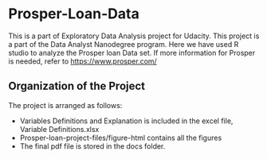 # Prosper-Loan-Data
This is  a part of Exploratory Data Analysis project for Udacity. This project is  a part of the Data Analyst Nanodegree program. Here we have used R studio to analyze the Prosper loan Data set. If more information for Prosper is needed, refer to https://www.prosper.com/


## Organization of the Project
The project is arranged as follows:
 
 * Variables Definitions and Explanation is included in the excel file, Variable Definitions.xlsx
 * Prosper-loan-project-files/figure-html contains all the figures
 * The final pdf file is stored in the docs folder.
 
 
 
